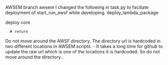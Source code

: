 AWSEM
branch awsem
I changed the following in task.py to faciliate deployment of start_run_awsf while developing.
deploy_lambda_package

deploy core 
```
  # return
```


Do not move around the AWSF directory. The directory url is hardcoded in two different locations in AWSEM scripts. - It takes a long time for github to update the raw url which is one of the locations it is hardcoded. So do not move around the directory..



